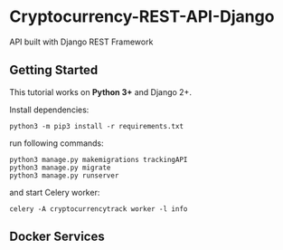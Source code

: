 # Cryptocurrency-REST-API-Django
API built with Django REST Framework

## Getting Started

This tutorial works on **Python 3+** and Django 2+.

Install dependencies:

```
python3 -m pip3 install -r requirements.txt
```

run following commands:

```
python3 manage.py makemigrations trackingAPI
python3 manage.py migrate
python3 manage.py runserver
```
and start Celery worker:

```
celery -A cryptocurrencytrack worker -l info
```


## Docker Services


